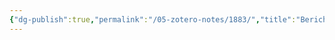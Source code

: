 ```yaml
---
{"dg-publish":true,"permalink":"/05-zotero-notes/1883/","title":"Berichte der Deutschen Botanischen Gesellschaft","tags":["ZoteroNotes"],"noteIcon":"","created":"2025-03-26T16:30","updated":"2025-07-01T13:53"}
---
```


